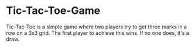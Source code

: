 # Tic-Tac-Toe-Game
Tic-Tac-Toe is a simple game where two players try to get three marks in a row on a 3x3 grid. The first player to achieve this wins. If no one does, it's a draw.
